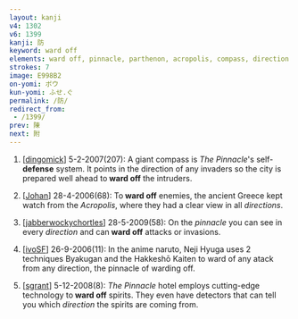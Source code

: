 ```yaml
---
layout: kanji
v4: 1302
v6: 1399
kanji: 防
keyword: ward off
elements: ward off, pinnacle, parthenon, acropolis, compass, direction
strokes: 7
image: E998B2
on-yomi: ボウ
kun-yomi: ふせ.ぐ
permalink: /防/
redirect_from:
 - /1399/
prev: 陳
next: 附
---
```


1) [<a href="http://kanji.koohii.com/profile/dingomick">dingomick</a>] 5-2-2007(207): A giant compass is <em>The Pinnacle</em>&#039;s self-<strong>defense</strong> system. It points in the direction of any invaders so the city is prepared well ahead to<strong> ward off</strong> the intruders.

2) [<a href="http://kanji.koohii.com/profile/Johan">Johan</a>] 28-4-2006(68): To<strong> ward off</strong> enemies, the ancient Greece kept watch from the <em>Acropolis</em>, where they had a clear view in all <em>directions</em>.

3) [<a href="http://kanji.koohii.com/profile/jabberwockychortles">jabberwockychortles</a>] 28-5-2009(58): On the <em>pinnacle</em> you can see in every <em>direction</em> and can<strong> ward off</strong> attacks or invasions.

4) [<a href="http://kanji.koohii.com/profile/ivoSF">ivoSF</a>] 26-9-2006(11): In the anime naruto, Neji Hyuga uses 2 techniques Byakugan and the Hakkeshō Kaiten to ward of any atack from any direction, the pinnacle of warding off.

5) [<a href="http://kanji.koohii.com/profile/sgrant">sgrant</a>] 5-12-2008(8): <em>The Pinnacle</em> hotel employs cutting-edge technology to<strong> ward off</strong> spirits. They even have detectors that can tell you which <em>direction</em> the spirits are coming from.


